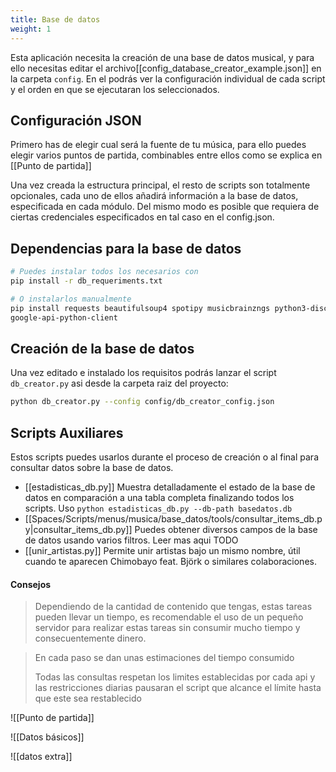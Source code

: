 ```yaml
---
title: Base de datos
weight: 1
---
```


Esta aplicación necesita la creación de una base de datos musical, y para ello necesitas editar el archivo[[config_database_creator_example.json]] en la carpeta `config`. En el podrás ver la configuración individual de cada script y el orden en que se ejecutaran los seleccionados.

## Configuración JSON

Primero has de elegir cual será la fuente de tu música, para ello puedes elegir varios puntos de partida, combinables entre ellos como se explica en [[Punto de partida]]

Una vez creada la estructura principal, el resto de scripts son totalmente opcionales, cada uno de ellos añadirá información a la base de datos, especificada en cada módulo. Del mismo modo es posible que requiera de ciertas credenciales especificados en tal caso en el config.json.

## Dependencias para la base de datos

```bash {lineNos="true" wrap="true" title="db dependencias"}
# Puedes instalar todos los necesarios con
pip install -r db_requeriments.txt

# O instalarlos manualmente
pip install requests beautifulsoup4 spotipy musicbrainzngs python3-discogs-client pylast python-youtube-search playwright tqdm sqlite3 
google-api-python-client
```

## Creación de la base de datos
Una vez editado e instalado los requisitos podrás lanzar el script `db_creator.py` asi desde la carpeta raiz del proyecto:

```bash {lineNos="true" wrap="true" title="Crear base de datos"}
python db_creator.py --config config/db_creator_config.json
```

## Scripts Auxiliares
Estos scripts puedes usarlos durante el proceso de creación o al final para consultar datos sobre la base de datos.
- [[estadisticas_db.py]] Muestra detalladamente el estado de la base de datos en comparación a una tabla completa finalizando todos los scripts. Uso `python estadisticas_db.py --db-path basedatos.db`
- [[Spaces/Scripts/menus/musica/base_datos/tools/consultar_items_db.py|consultar_items_db.py]] Puedes obtener diversos campos de la base de datos usando varios filtros. Leer mas aqui TODO
- [[unir_artistas.py]] Permite unir artistas bajo un mismo nombre, útil cuando te aparecen Chimobayo feat. Björk o similares colaboraciones.

#### Consejos

> Dependiendo de la cantidad de contenido que tengas, estas tareas pueden llevar un tiempo, es recomendable el uso de un pequeño servidor para realizar estas tareas sin consumir mucho tiempo y consecuentemente dinero. 

> En cada paso se dan unas estimaciones del tiempo consumido
>
> Todas las consultas respetan los limites establecidas por cada api y las restricciones diarias pausaran el script que alcance el límite hasta que este sea restablecido


![[Punto de partida]]

![[Datos básicos]]

![[datos extra]]